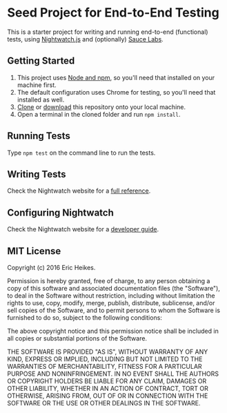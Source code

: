 # Seed Project for End-to-End Testing

This is a starter project for writing and running end-to-end (functional) tests, using [Nightwatch.js](http://nightwatchjs.org/) and (optionally) [Sauce Labs](https://saucelabs.com/).

## Getting Started

1. This project uses [Node and npm](https://nodejs.org/), so you'll need that installed on your machine first.
1. The default configuration uses Chrome for testing, so you'll need that installed as well.
1. [Clone](https://help.github.com/articles/cloning-a-repository/) or [download](https://github.com/eheikes/e2e-testing-seed/archive/master.zip) this repository onto your local machine.
1. Open a terminal in the cloned folder and run `npm install`.

## Running Tests

Type `npm test` on the command line to run the tests.

## Writing Tests

Check the Nightwatch website for a [full reference](http://nightwatchjs.org/api).

## Configuring Nightwatch

Check the Nightwatch website for a [developer guide](http://nightwatchjs.org/guide).

## MIT License

Copyright (c) 2016 Eric Heikes.

Permission is hereby granted, free of charge, to any person obtaining a copy of this software and associated documentation files (the "Software"), to deal in the Software without restriction, including without limitation the rights to use, copy, modify, merge, publish, distribute, sublicense, and/or sell copies of the Software, and to permit persons to whom the Software is furnished to do so, subject to the following conditions:

The above copyright notice and this permission notice shall be included in all copies or substantial portions of the Software.

THE SOFTWARE IS PROVIDED "AS IS", WITHOUT WARRANTY OF ANY KIND, EXPRESS OR IMPLIED, INCLUDING BUT NOT LIMITED TO THE WARRANTIES OF MERCHANTABILITY, FITNESS FOR A PARTICULAR PURPOSE AND NONINFRINGEMENT. IN NO EVENT SHALL THE AUTHORS OR COPYRIGHT HOLDERS BE LIABLE FOR ANY CLAIM, DAMAGES OR OTHER LIABILITY, WHETHER IN AN ACTION OF CONTRACT, TORT OR OTHERWISE, ARISING FROM, OUT OF OR IN CONNECTION WITH THE SOFTWARE OR THE USE OR OTHER DEALINGS IN THE SOFTWARE.
